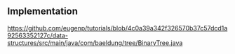 
## Implementation
https://github.com/eugenp/tutorials/blob/4c0a39a342f326570b37c57dcd1a92563352127c/data-structures/src/main/java/com/baeldung/tree/BinaryTree.java
